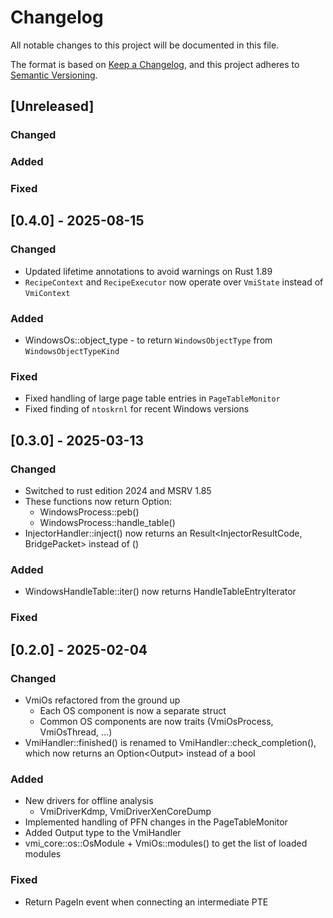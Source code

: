 # Changelog

All notable changes to this project will be documented in this file.

The format is based on [Keep a Changelog](https://keepachangelog.com/en/1.0.0/),
and this project adheres to [Semantic Versioning](https://semver.org/spec/v2.0.0.html).

## [Unreleased]

### Changed

### Added

### Fixed

## [0.4.0] - 2025-08-15

### Changed

- Updated lifetime annotations to avoid warnings on Rust 1.89
- `RecipeContext` and `RecipeExecutor` now operate over `VmiState` instead of
  `VmiContext`

### Added

- WindowsOs::object_type - to return `WindowsObjectType` from
  `WindowsObjectTypeKind`

### Fixed

- Fixed handling of large page table entries in `PageTableMonitor`
- Fixed finding of `ntoskrnl` for recent Windows versions

## [0.3.0] - 2025-03-13

### Changed

- Switched to rust edition 2024 and MSRV 1.85
- These functions now return Option:
    - WindowsProcess::peb()
    - WindowsProcess::handle_table()
- InjectorHandler::inject() now returns an Result&lt;InjectorResultCode, BridgePacket&gt; instead of ()

### Added

- WindowsHandleTable::iter() now returns HandleTableEntryIterator

### Fixed

## [0.2.0] - 2025-02-04

### Changed

- VmiOs refactored from the ground up
    - Each OS component is now a separate struct
    - Common OS components are now traits (VmiOsProcess, VmiOsThread, ...)
- VmiHandler::finished() is renamed to VmiHandler::check_completion(),
  which now returns an Option&lt;Output&gt; instead of a bool

### Added

- New drivers for offline analysis
    - VmiDriverKdmp, VmiDriverXenCoreDump
- Implemented handling of PFN changes in the PageTableMonitor
- Added Output type to the VmiHandler
- vmi_core::os::OsModule + VmiOs::modules() to get the list of loaded modules

### Fixed

- Return PageIn event when connecting an intermediate PTE
